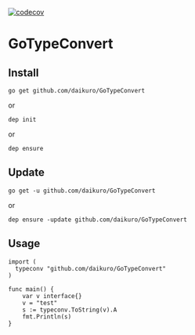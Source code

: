 [![codecov](https://codecov.io/gh/daikuro/GoTypeConvert/branch/master/graph/badge.svg)](https://codecov.io/gh/daikuro/GoTypeConvert)

# GoTypeConvert


## Install

```
go get github.com/daikuro/GoTypeConvert
```

or 

```
dep init
```

or

```
dep ensure
```

## Update

```
go get -u github.com/daikuro/GoTypeConvert
```

or

```
dep ensure -update github.com/daikuro/GoTypeConvert
```

## Usage

```
import (
  typeconv "github.com/daikuro/GoTypeConvert"
)

func main() {
	var v interface{}
	v = "test"
	s := typeconv.ToString(v).A
	fmt.Println(s)
}
```
